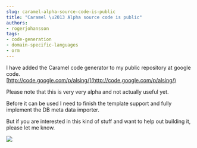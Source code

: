 ```yaml
---
slug: caramel-alpha-source-code-is-public
title: "Caramel \u2013 Alpha source code is public"
authors:
- rogerjohansson
tags:
- code-generation
- domain-specific-languages
- orm
---
```

I have added the Caramel code generator to my public repository at google code.  
[http://code.google.com/p/alsing/](http://code.google.com/p/alsing/)

<!-- truncate -->

Please note that this is very very alpha and not actually useful yet.

Before it can be used I need to finish the template support and fully implement the DB meta data importer.

But if you are interested in this kind of stuff and want to help out building it, please let me know.

![](https://i0.wp.com/www.puzzleframework.com/GoogleCode/Caramel/CaramelStudio.png)
